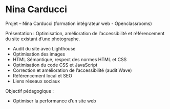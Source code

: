 # Nina Carducci

Projet – Nina Carducci (formation intégrateur web - Openclassrooms)

Présentation : Optimisation, amélioration de l’accessibilité et référencement du site existant d’une photographe.
 - Audit du site avec Lighthouse
 - Optimisation des images
 - HTML Sémantique, respect des normes HTML et CSS
 - Optimisation du code CSS et JavaScript
 - Correction et amélioration de l’accessibilité (audit Wave)
 - Référencement local et SEO
 - Liens réseaux sociaux

Objectif pédagogique :
 - Optimiser la performance d’un site web
